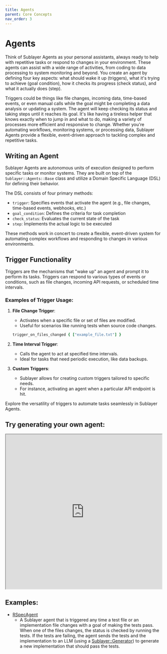 ```yaml
---
title: Agents
parent: Core Concepts
nav_order: 3
---
```

# Agents

Think of Sublayer Agents as your personal assistants, always ready to help with repetitive tasks or respond to changes in your environment. These agents can assist with a wide range of activities, from coding to data processing to system monitoring and beyond. You create an agent by defining four key aspects: what should wake it up (triggers), what it's trying to achieve (goal condition), how it checks its progress (check status), and what it actually does (step).

Triggers could be things like file changes, incoming data, time-based events, or even manual calls while the goal might be completing a data analysis or updating a system. The agent will keep checking its status and taking steps until it reaches its goal. It's like having a tireless helper that knows exactly when to jump in and what to do, making a variety of processes more efficient and responsive to change. Whether you're automating workflows, monitoring systems, or processing data, Sublayer Agents provide a flexible, event-driven approach to tackling complex and repetitive tasks.

## Writing an Agent

Sublayer Agents are autonomous units of execution designed to perform specific tasks or monitor systems. They are built on top of the `Sublayer::Agents::Base` class and utilize a Domain Specific Language (DSL) for defining their behavior.

The DSL consists of four primary methods:

- `trigger`: Specifies events that activate the agent (e.g., file changes, time-based events, webhooks, etc.)
- `goal_condition`: Defines the criteria for task completion
- `check_status`: Evaluates the current state of the task
- `step`: Implements the actual logic to be executed

These methods work in concert to create a flexible, event-driven system for automating complex workflows and responding to changes in various environments.

## Trigger Functionality

Triggers are the mechanisms that "wake up" an agent and prompt it to perform its tasks. Triggers can respond to various types of events or conditions, such as file changes, incoming API requests, or scheduled time intervals.

### Examples of Trigger Usage:

1. **File Change Trigger**:
   - Activates when a specific file or set of files are modified.
   - Useful for scenarios like running tests when source code changes.

   ```ruby
   trigger_on_files_changed { ["example_file.txt"] }
   ```

2. **Time Interval Trigger**:
   - Calls the agent to act at specified time intervals.
   - Ideal for tasks that need periodic execution, like data backups.

3. **Custom Triggers**:
   - Sublayer allows for creating custom triggers tailored to specific needs.
   - For instance, activating an agent when a particular API endpoint is hit.

Explore the versatility of triggers to automate tasks seamlessly in Sublayer Agents.

## Try generating your own agent:

<iframe src="https://blueprints.sublayer.com/interactive-code-generator/sublayer-agents" width="100%" height="500px"></iframe>

## Examples:

- [RSpecAgent](https://github.com/sublayerapp/sublayer/blob/main/spec/agents/examples/rspec_agent.rb)
  - A Sublayer agent that is triggered any time a test file or an implementation file changes with a goal of making the tests pass. When one of the files changes, the status is checked by running the tests. If the tests are failing, the agent sends the tests and the implementation to an LLM (using a [Sublayer::Generator](/concepts/generators)) to generate a new implementation that should pass the tests.